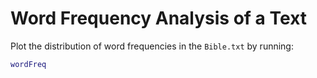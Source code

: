 # Word Frequency Analysis of a Text

Plot the distribution of word frequencies in the `Bible.txt` by running:
```matlab
wordFreq
```
